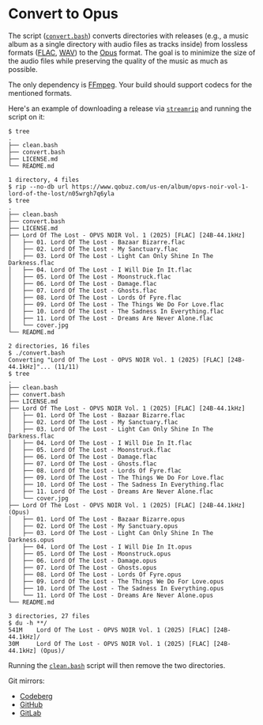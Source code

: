 # Convert to Opus

The script ([`convert.bash`](./convert.bash)) converts directories with releases (e.g., a music album as a single directory with audio files as tracks inside) from lossless formats ([FLAC](https://en.wikipedia.org/wiki/FLAC), [WAV](https://en.wikipedia.org/wiki/WAV)) to the [Opus](https://en.wikipedia.org/wiki/Opus_(audio_format)) format. The goal is to minimize the size of the audio files while preserving the quality of the music as much as possible.

The only dependency is [FFmpeg](https://ffmpeg.org). Your build should support codecs for the mentioned formats.

Here's an example of downloading a release via [`streamrip`](https://github.com/nathom/streamrip) and running the script on it:

```console
$ tree
.
├── clean.bash
├── convert.bash
├── LICENSE.md
└── README.md

1 directory, 4 files
$ rip --no-db url https://www.qobuz.com/us-en/album/opvs-noir-vol-1-lord-of-the-lost/n05wrgh7q6yla
$ tree
.
├── clean.bash
├── convert.bash
├── LICENSE.md
├── Lord Of The Lost - OPVS NOIR Vol. 1 (2025) [FLAC] [24B-44.1kHz]
│   ├── 01. Lord Of The Lost - Bazaar Bizarre.flac
│   ├── 02. Lord Of The Lost - My Sanctuary.flac
│   ├── 03. Lord Of The Lost - Light Can Only Shine In The Darkness.flac
│   ├── 04. Lord Of The Lost - I Will Die In It.flac
│   ├── 05. Lord Of The Lost - Moonstruck.flac
│   ├── 06. Lord Of The Lost - Damage.flac
│   ├── 07. Lord Of The Lost - Ghosts.flac
│   ├── 08. Lord Of The Lost - Lords Of Fyre.flac
│   ├── 09. Lord Of The Lost - The Things We Do For Love.flac
│   ├── 10. Lord Of The Lost - The Sadness In Everything.flac
│   ├── 11. Lord Of The Lost - Dreams Are Never Alone.flac
│   └── cover.jpg
└── README.md

2 directories, 16 files
$ ./convert.bash
Converting "Lord Of The Lost - OPVS NOIR Vol. 1 (2025) [FLAC] [24B-44.1kHz]"... (11/11)
$ tree
.
├── clean.bash
├── convert.bash
├── LICENSE.md
├── Lord Of The Lost - OPVS NOIR Vol. 1 (2025) [FLAC] [24B-44.1kHz]
│   ├── 01. Lord Of The Lost - Bazaar Bizarre.flac
│   ├── 02. Lord Of The Lost - My Sanctuary.flac
│   ├── 03. Lord Of The Lost - Light Can Only Shine In The Darkness.flac
│   ├── 04. Lord Of The Lost - I Will Die In It.flac
│   ├── 05. Lord Of The Lost - Moonstruck.flac
│   ├── 06. Lord Of The Lost - Damage.flac
│   ├── 07. Lord Of The Lost - Ghosts.flac
│   ├── 08. Lord Of The Lost - Lords Of Fyre.flac
│   ├── 09. Lord Of The Lost - The Things We Do For Love.flac
│   ├── 10. Lord Of The Lost - The Sadness In Everything.flac
│   ├── 11. Lord Of The Lost - Dreams Are Never Alone.flac
│   └── cover.jpg
├── Lord Of The Lost - OPVS NOIR Vol. 1 (2025) [FLAC] [24B-44.1kHz] (Opus)
│   ├── 01. Lord Of The Lost - Bazaar Bizarre.opus
│   ├── 02. Lord Of The Lost - My Sanctuary.opus
│   ├── 03. Lord Of The Lost - Light Can Only Shine In The Darkness.opus
│   ├── 04. Lord Of The Lost - I Will Die In It.opus
│   ├── 05. Lord Of The Lost - Moonstruck.opus
│   ├── 06. Lord Of The Lost - Damage.opus
│   ├── 07. Lord Of The Lost - Ghosts.opus
│   ├── 08. Lord Of The Lost - Lords Of Fyre.opus
│   ├── 09. Lord Of The Lost - The Things We Do For Love.opus
│   ├── 10. Lord Of The Lost - The Sadness In Everything.opus
│   └── 11. Lord Of The Lost - Dreams Are Never Alone.opus
└── README.md

3 directories, 27 files
$ du -h **/
541M    Lord Of The Lost - OPVS NOIR Vol. 1 (2025) [FLAC] [24B-44.1kHz]/
30M     Lord Of The Lost - OPVS NOIR Vol. 1 (2025) [FLAC] [24B-44.1kHz] (Opus)/
```

Running the [`clean.bash`](./clean.bash) script will then remove the two directories.

Git mirrors:

- [Codeberg](https://codeberg.org/paveloom/convert-to-opus)
- [GitHub](https://github.com/paveloom/convert-to-opus)
- [GitLab](https://gitlab.com/paveloom-g/personal/convert-to-opus)
